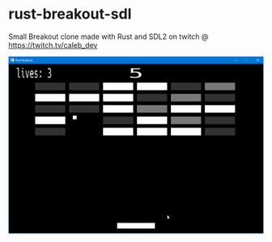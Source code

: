 # rust-breakout-sdl
Small Breakout clone made with Rust and SDL2 on twitch @ https://twitch.tv/caleb_dev

![Running Game](/doc/breakout-rs.png)